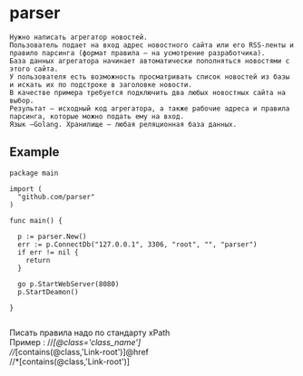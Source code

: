 # parser

```
Нужно написать агрегатор новостей.
Пользователь подает на вход адрес новостного сайта или его RSS-ленты и правило парсинга (формат правила — на усмотрение разработчика).
База данных агрегатора начинает автоматически пополняться новостями с этого сайта.
У пользователя есть возможность просматривать список новостей из базы и искать их по подстроке в заголовке новости.
В качестве примера требуется подключить два любых новостных сайта на выбор.
Результат — исходный код агрегатора, а также рабочие адреса и правила парсинга, которые можно подать ему на вход.  
Язык —Golang. Хранилище — любая реляционная база данных.
```


## Example
```golang
package main

import (
  "github.com/parser"
)

func main() {

  p := parser.New()
  err := p.ConnectDb("127.0.0.1", 3306, "root", "", "parser")
  if err != nil {
    return
  }

  go p.StartWebServer(8080)
  p.StartDeamon()

}


```


Писать правила надо по стандарту xPath  
Пример : 
//*[@class='class_name']  
//*[contains(@class,'Link-root')]@href  
//*[contains(@class,'Link-root')]  

